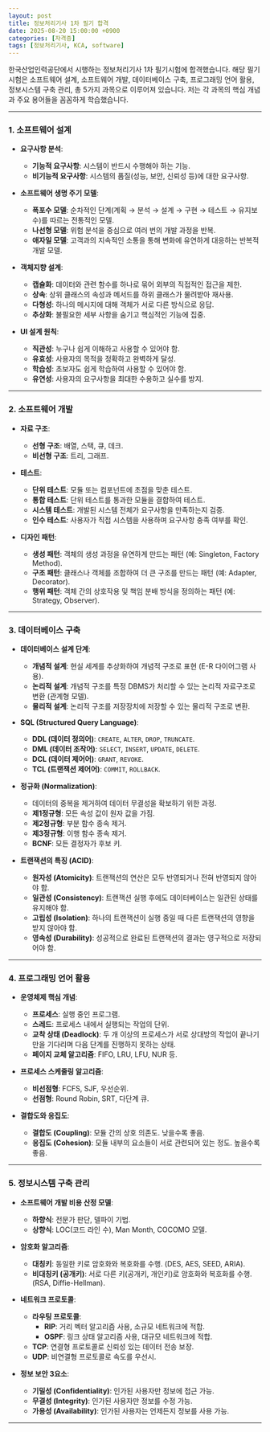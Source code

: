 ```yaml
---
layout: post
title: 정보처리기사 1차 필기 합격
date: 2025-08-20 15:00:00 +0900
categories: [자격증]
tags: [정보처리기사, KCA, software]
---
```


한국산업인력공단에서 시행하는 정보처리기사 1차 필기시험에 합격했습니다. 해당 필기시험은 소프트웨어 설계, 소프트웨어 개발, 데이터베이스 구축, 프로그래밍 언어 활용, 정보시스템 구축 관리, 총 5가지 과목으로 이루어져 있습니다. 저는 각 과목의 핵심 개념과 주요 용어들을 꼼꼼하게 학습했습니다.

---

### 1. 소프트웨어 설계

- **요구사항 분석**:
    - **기능적 요구사항**: 시스템이 반드시 수행해야 하는 기능.
    - **비기능적 요구사항**: 시스템의 품질(성능, 보안, 신뢰성 등)에 대한 요구사항.

- **소프트웨어 생명 주기 모델**:
    - **폭포수 모델**: 순차적인 단계(계획 → 분석 → 설계 → 구현 → 테스트 → 유지보수)를 따르는 전통적인 모델.
    - **나선형 모델**: 위험 분석을 중심으로 여러 번의 개발 과정을 반복.
    - **애자일 모델**: 고객과의 지속적인 소통을 통해 변화에 유연하게 대응하는 반복적 개발 모델.

- **객체지향 설계**:
    - **캡슐화**: 데이터와 관련 함수를 하나로 묶어 외부의 직접적인 접근을 제한.
    - **상속**: 상위 클래스의 속성과 메서드를 하위 클래스가 물려받아 재사용.
    - **다형성**: 하나의 메시지에 대해 객체가 서로 다른 방식으로 응답.
    - **추상화**: 불필요한 세부 사항을 숨기고 핵심적인 기능에 집중.

- **UI 설계 원칙**:
    - **직관성**: 누구나 쉽게 이해하고 사용할 수 있어야 함.
    - **유효성**: 사용자의 목적을 정확하고 완벽하게 달성.
    - **학습성**: 초보자도 쉽게 학습하여 사용할 수 있어야 함.
    - **유연성**: 사용자의 요구사항을 최대한 수용하고 실수를 방지.

---

### 2. 소프트웨어 개발

- **자료 구조**:
    - **선형 구조**: 배열, 스택, 큐, 데크.
    - **비선형 구조**: 트리, 그래프.

- **테스트**:
    - **단위 테스트**: 모듈 또는 컴포넌트에 초점을 맞춘 테스트.
    - **통합 테스트**: 단위 테스트를 통과한 모듈을 결합하여 테스트.
    - **시스템 테스트**: 개발된 시스템 전체가 요구사항을 만족하는지 검증.
    - **인수 테스트**: 사용자가 직접 시스템을 사용하며 요구사항 충족 여부를 확인.

- **디자인 패턴**:
    - **생성 패턴**: 객체의 생성 과정을 유연하게 만드는 패턴 (예: Singleton, Factory Method).
    - **구조 패턴**: 클래스나 객체를 조합하여 더 큰 구조를 만드는 패턴 (예: Adapter, Decorator).
    - **행위 패턴**: 객체 간의 상호작용 및 책임 분배 방식을 정의하는 패턴 (예: Strategy, Observer).

---

### 3. 데이터베이스 구축

- **데이터베이스 설계 단계**:
    - **개념적 설계**: 현실 세계를 추상화하여 개념적 구조로 표현 (E-R 다이어그램 사용).
    - **논리적 설계**: 개념적 구조를 특정 DBMS가 처리할 수 있는 논리적 자료구조로 변환 (관계형 모델).
    - **물리적 설계**: 논리적 구조를 저장장치에 저장할 수 있는 물리적 구조로 변환.

- **SQL (Structured Query Language)**:
    - **DDL (데이터 정의어)**: `CREATE`, `ALTER`, `DROP`, `TRUNCATE`.
    - **DML (데이터 조작어)**: `SELECT`, `INSERT`, `UPDATE`, `DELETE`.
    - **DCL (데이터 제어어)**: `GRANT`, `REVOKE`.
    - **TCL (트랜잭션 제어어)**: `COMMIT`, `ROLLBACK`.

- **정규화 (Normalization)**:
    - 데이터의 중복을 제거하여 데이터 무결성을 확보하기 위한 과정.
    - **제1정규형**: 모든 속성 값이 원자 값을 가짐.
    - **제2정규형**: 부분 함수 종속 제거.
    - **제3정규형**: 이행 함수 종속 제거.
    - **BCNF**: 모든 결정자가 후보 키.

- **트랜잭션의 특징 (ACID)**:
    - **원자성 (Atomicity)**: 트랜잭션의 연산은 모두 반영되거나 전혀 반영되지 않아야 함.
    - **일관성 (Consistency)**: 트랜잭션 실행 후에도 데이터베이스는 일관된 상태를 유지해야 함.
    - **고립성 (Isolation)**: 하나의 트랜잭션이 실행 중일 때 다른 트랜잭션의 영향을 받지 않아야 함.
    - **영속성 (Durability)**: 성공적으로 완료된 트랜잭션의 결과는 영구적으로 저장되어야 함.

---

### 4. 프로그래밍 언어 활용

- **운영체제 핵심 개념**:
    - **프로세스**: 실행 중인 프로그램.
    - **스레드**: 프로세스 내에서 실행되는 작업의 단위.
    - **교착 상태 (Deadlock)**: 두 개 이상의 프로세스가 서로 상대방의 작업이 끝나기만을 기다리며 다음 단계를 진행하지 못하는 상태.
    - **페이지 교체 알고리즘**: FIFO, LRU, LFU, NUR 등.

- **프로세스 스케줄링 알고리즘**:
    - **비선점형**: FCFS, SJF, 우선순위.
    - **선점형**: Round Robin, SRT, 다단계 큐.

- **결합도와 응집도**:
    - **결합도 (Coupling)**: 모듈 간의 상호 의존도. 낮을수록 좋음.
    - **응집도 (Cohesion)**: 모듈 내부의 요소들이 서로 관련되어 있는 정도. 높을수록 좋음.

---

### 5. 정보시스템 구축 관리

- **소프트웨어 개발 비용 산정 모델**:
    - **하향식**: 전문가 판단, 델파이 기법.
    - **상향식**: LOC(코드 라인 수), Man Month, COCOMO 모델.

- **암호화 알고리즘**:
    - **대칭키**: 동일한 키로 암호화와 복호화를 수행. (DES, AES, SEED, ARIA).
    - **비대칭키 (공개키)**: 서로 다른 키(공개키, 개인키)로 암호화와 복호화를 수행. (RSA, Diffie-Hellman).

- **네트워크 프로토콜**:
    - **라우팅 프로토콜**:
        - **RIP**: 거리 벡터 알고리즘 사용, 소규모 네트워크에 적합.
        - **OSPF**: 링크 상태 알고리즘 사용, 대규모 네트워크에 적합.
    - **TCP**: 연결형 프로토콜로 신뢰성 있는 데이터 전송 보장.
    - **UDP**: 비연결형 프로토콜로 속도를 우선시.

- **정보 보안 3요소**:
    - **기밀성 (Confidentiality)**: 인가된 사용자만 정보에 접근 가능.
    - **무결성 (Integrity)**: 인가된 사용자만 정보를 수정 가능.
    - **가용성 (Availability)**: 인가된 사용자는 언제든지 정보를 사용 가능.

<hr class="short-rule">